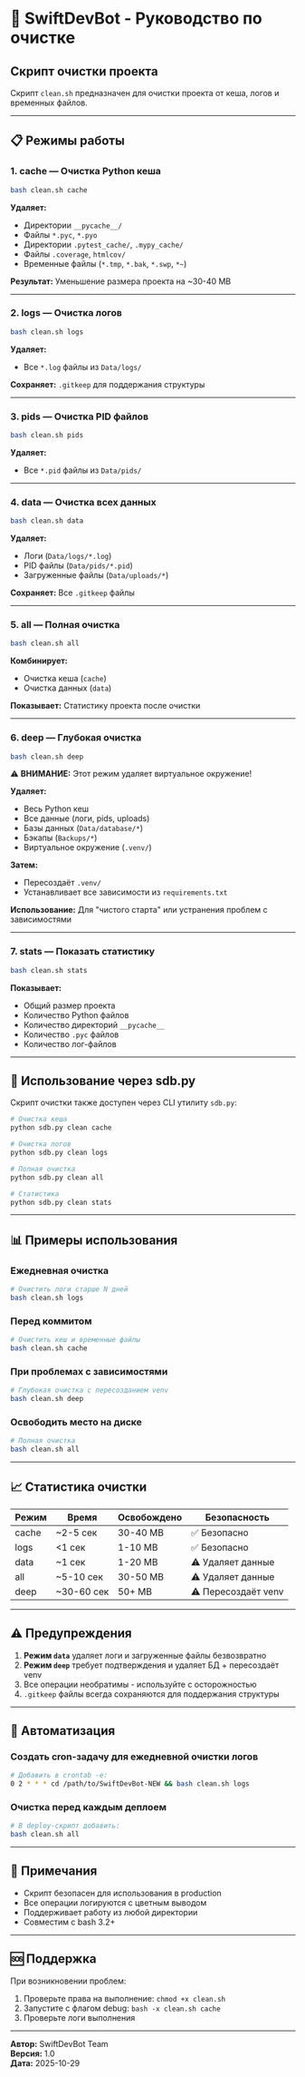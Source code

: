 # 🧹 SwiftDevBot - Руководство по очистке

## Скрипт очистки проекта

Скрипт `clean.sh` предназначен для очистки проекта от кеша, логов и временных файлов.

---

## 📋 Режимы работы

### 1. **cache** — Очистка Python кеша
```bash
bash clean.sh cache
```

**Удаляет:**
- Директории `__pycache__/`
- Файлы `*.pyc`, `*.pyo`
- Директории `.pytest_cache/`, `.mypy_cache/`
- Файлы `.coverage`, `htmlcov/`
- Временные файлы (`*.tmp`, `*.bak`, `*.swp`, `*~`)

**Результат:** Уменьшение размера проекта на ~30-40 MB

---

### 2. **logs** — Очистка логов
```bash
bash clean.sh logs
```

**Удаляет:**
- Все `*.log` файлы из `Data/logs/`

**Сохраняет:** `.gitkeep` для поддержания структуры

---

### 3. **pids** — Очистка PID файлов
```bash
bash clean.sh pids
```

**Удаляет:**
- Все `*.pid` файлы из `Data/pids/`

---

### 4. **data** — Очистка всех данных
```bash
bash clean.sh data
```

**Удаляет:**
- Логи (`Data/logs/*.log`)
- PID файлы (`Data/pids/*.pid`)
- Загруженные файлы (`Data/uploads/*`)

**Сохраняет:** Все `.gitkeep` файлы

---

### 5. **all** — Полная очистка
```bash
bash clean.sh all
```

**Комбинирует:**
- Очистка кеша (`cache`)
- Очистка данных (`data`)

**Показывает:** Статистику проекта после очистки

---

### 6. **deep** — Глубокая очистка
```bash
bash clean.sh deep
```

⚠️ **ВНИМАНИЕ:** Этот режим удаляет виртуальное окружение!

**Удаляет:**
- Весь Python кеш
- Все данные (логи, pids, uploads)
- Базы данных (`Data/database/*`)
- Бэкапы (`Backups/*`)
- Виртуальное окружение (`.venv/`)

**Затем:**
- Пересоздаёт `.venv/`
- Устанавливает все зависимости из `requirements.txt`

**Использование:** Для "чистого старта" или устранения проблем с зависимостями

---

### 7. **stats** — Показать статистику
```bash
bash clean.sh stats
```

**Показывает:**
- Общий размер проекта
- Количество Python файлов
- Количество директорий `__pycache__`
- Количество `.pyc` файлов
- Количество лог-файлов

---

## 🚀 Использование через sdb.py

Скрипт очистки также доступен через CLI утилиту `sdb.py`:

```bash
# Очистка кеша
python sdb.py clean cache

# Очистка логов
python sdb.py clean logs

# Полная очистка
python sdb.py clean all

# Статистика
python sdb.py clean stats
```

---

## 📊 Примеры использования

### Ежедневная очистка
```bash
# Очистить логи старше N дней
bash clean.sh logs
```

### Перед коммитом
```bash
# Очистить кеш и временные файлы
bash clean.sh cache
```

### При проблемах с зависимостями
```bash
# Глубокая очистка с пересозданием venv
bash clean.sh deep
```

### Освободить место на диске
```bash
# Полная очистка
bash clean.sh all
```

---

## 📈 Статистика очистки

| Режим | Время | Освобождено | Безопасность |
|-------|-------|-------------|--------------|
| cache | ~2-5 сек | 30-40 MB | ✅ Безопасно |
| logs | <1 сек | 1-10 MB | ✅ Безопасно |
| data | ~1 сек | 1-20 MB | ⚠️ Удаляет данные |
| all | ~5-10 сек | 30-50 MB | ⚠️ Удаляет данные |
| deep | ~30-60 сек | 50+ MB | ⚠️ Пересоздаёт venv |

---

## ⚠️ Предупреждения

1. **Режим `data`** удаляет логи и загруженные файлы безвозвратно
2. **Режим `deep`** требует подтверждения и удаляет БД + пересоздаёт venv
3. Все операции необратимы - используйте с осторожностью
4. `.gitkeep` файлы всегда сохраняются для поддержания структуры

---

## 🔧 Автоматизация

### Создать cron-задачу для ежедневной очистки логов
```bash
# Добавить в crontab -e:
0 2 * * * cd /path/to/SwiftDevBot-NEW && bash clean.sh logs
```

### Очистка перед каждым деплоем
```bash
# В deploy-скрипт добавить:
bash clean.sh all
```

---

## 📝 Примечания

- Скрипт безопасен для использования в production
- Все операции логируются с цветным выводом
- Поддерживает работу из любой директории
- Совместим с bash 3.2+

---

## 🆘 Поддержка

При возникновении проблем:
1. Проверьте права на выполнение: `chmod +x clean.sh`
2. Запустите с флагом debug: `bash -x clean.sh cache`
3. Проверьте логи выполнения

---

**Автор:** SwiftDevBot Team  
**Версия:** 1.0  
**Дата:** 2025-10-29

